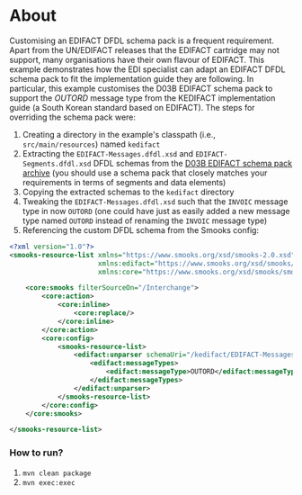 About
=====

Customising an EDIFACT DFDL schema pack is a frequent requirement. Apart from the UN/EDIFACT releases that the EDIFACT cartridge may not support, many organisations have their own flavour of EDIFACT. This example demonstrates how the EDI specialist can adapt an EDIFACT DFDL schema pack to fit the implementation guide they are following. In particular, this example customises the D03B EDIFACT schema pack to support the _OUTORD_ message type from the KEDIFACT implementation guide (a South Korean standard based on EDIFACT). The steps for overriding the schema pack were:

1. Creating a directory in the example's classpath (i.e., `src/main/resources`) named `kedifact` 
2. Extracting the `EDIFACT-Messages.dfdl.xsd` and `EDIFACT-Segments.dfdl.xsd` DFDL schemas from the [D03B EDIFACT schema pack archive](https://repo1.maven.org/maven2/org/smooks/cartridges/edi/edifact-schemas/2.0.1/edifact-schemas-2.0.1-d03b.jar) (you should use a schema pack that closely matches your requirements in terms of segments and data elements)
3. Copying the extracted schemas to the `kedifact` directory
4. Tweaking the `EDIFACT-Messages.dfdl.xsd` such that the `INVOIC` message type in now `OUTORD` (one could have just as easily added a new message type named `OUTORD` instead of renaming the `INVOIC` message type)
5. Referencing the custom DFDL schema from the Smooks config:

```xml
<?xml version="1.0"?>
<smooks-resource-list xmlns="https://www.smooks.org/xsd/smooks-2.0.xsd"
                      xmlns:edifact="https://www.smooks.org/xsd/smooks/edifact-2.0.xsd"
                      xmlns:core="https://www.smooks.org/xsd/smooks/smooks-core-1.6.xsd">

    <core:smooks filterSourceOn="/Interchange">
        <core:action>
            <core:inline>
                <core:replace/>
            </core:inline>
        </core:action>
        <core:config>
            <smooks-resource-list>
                <edifact:unparser schemaUri="/kedifact/EDIFACT-Messages.dfdl.xsd" unparseOnNode="*">
                    <edifact:messageTypes>
                        <edifact:messageType>OUTORD</edifact:messageType>
                    </edifact:messageTypes>
                </edifact:unparser>
            </smooks-resource-list>
        </core:config>
    </core:smooks>

</smooks-resource-list>
```

### How to run?

1. `mvn clean package`
2. `mvn exec:exec`